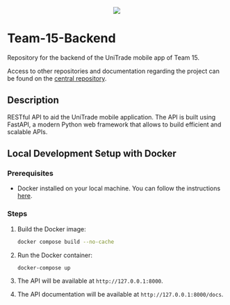 <p align="center">
  <img src="https://github.com/user-attachments/assets/d9c35359-704d-4514-87fa-d315b5577fb0" />
</p>

# Team-15-Backend
Repository for the backend of the UniTrade mobile app of Team 15.

Access to other repositories and documentation regarding the project can be found on the [central repository](https://github.com/fedemelo/Team-15-Wiki).

## Description

RESTful API to aid the UniTrade mobile application. The API is built using FastAPI, a modern Python web framework that allows to build efficient and scalable APIs.

## Local Development Setup with Docker

### Prerequisites

- Docker installed on your local machine. You can follow the instructions [here](https://docs.docker.com/get-docker/).

### Steps

1. Build the Docker image:

   ```bash
   docker compose build --no-cache
   ```


2. Run the Docker container:

   ```bash
   docker-compose up
   ```

3. The API will be available at `http://127.0.0.1:8000`.
4. The API documentation will be available at `http://127.0.0.1:8000/docs`.
